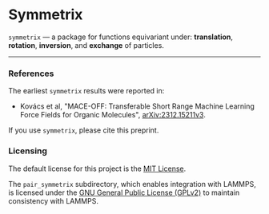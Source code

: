 # Symmetrix

`symmetrix` — a package for functions equivariant under:
**translation**, **rotation**, **inversion**, and **exchange** of particles.

-----

### References

The earliest `symmetrix` results were reported in:
* Kovács et al, "MACE-OFF: Transferable Short Range Machine Learning Force Fields for Organic Molecules", [arXiv:2312.15211v3](https://arxiv.org/abs/2312.15211v3).

If you use `symmetrix`, please cite this preprint.

### Licensing

The default license for this project is the [MIT License](./LICENSE).

The `pair_symmetrix` subdirectory, which enables integration with LAMMPS,
is licensed under the [GNU General Public License (GPLv2)](pair_symmetrix/LICENSE)
to maintain consistency with LAMMPS.
